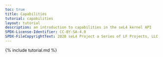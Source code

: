```yaml
---
toc: true
title: Capabilities
tutorial: capabilities
layout: tutorial
description: an introduction to capabilities in the seL4 kernel API
SPDX-License-Identifier: CC-BY-SA-4.0
SPDX-FileCopyrightText: 2020 seL4 Project a Series of LF Projects, LLC.
---
```


{% include tutorial.md %}
